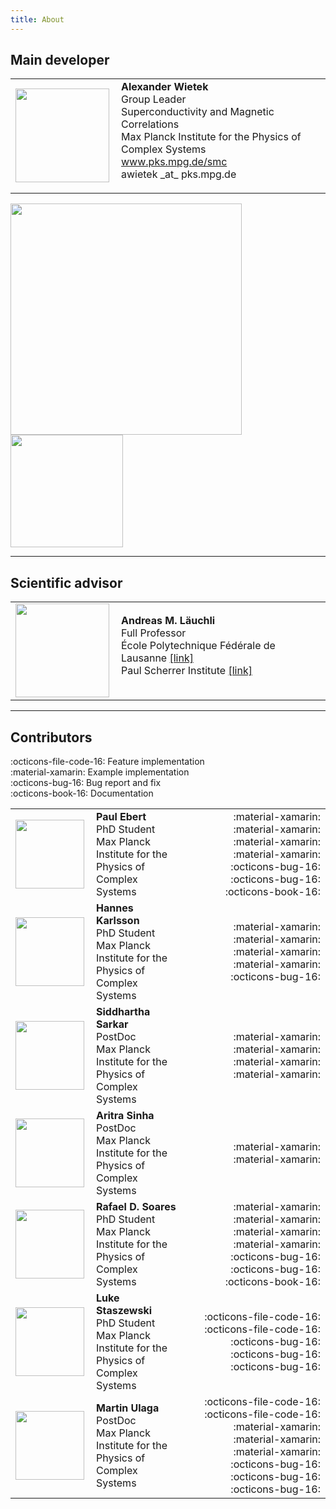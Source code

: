 ```yaml
---
title: About
---
```


## Main developer

<table>
<tr>
<td> <img align="left" src="../img/about/awietek.jpg" width="150"> </td>
<td>
<font size="3"> 
<b>Alexander Wietek</b> <br>
Group Leader  <br>
Superconductivity and Magnetic Correlations <br>
Max Planck Institute for the Physics of Complex Systems<br>
<a href="https://www.pks.mpg.de/smc">www.pks.mpg.de/smc</a><br>
awietek _at_ pks.mpg.de
</font>
</p>
</td>
</tr>
</table>

<img width=370 src="../img/about/mpipks.png">
<img width=180 src="../img/about/flatiron_logo.png"> 

---

## Scientific advisor

<table>
<tr>
<td> <img align="left" src="../img/about/aml.jpg" width="150"> </td>
<td>
<font size="3"> 
<b>Andreas M. Läuchli</b> <br>
Full Professor <br>
École Polytechnique Fédérale de Lausanne <a href="https://people.epfl.ch/andreas.laeuchli?lang=en">[link]</a><br>
Paul Scherrer Institute <a href="https://www.psi.ch/de/ltc/people/andreas-martin-laeuchli-herzig">[link]</a><br>
</font>
</p>
</td>
</tr>
</table>

---


## Contributors

:octicons-file-code-16: Feature implementation<br>
:material-xamarin: Example implementation<br>
:octicons-bug-16: Bug report and fix<br>
:octicons-book-16: Documentation<br>

|                                                                   |                                                                                                           |                                                                                                                                                                 |
|:------------------------------------------------------------------|:----------------------------------------------------------------------------------------------------------|----------------------------------------------------------------------------------------------------------------------------------------------------------------:|
| <img align="left" src="../img/about/pebert.jpg" width="110">      | <b>Paul Ebert</b> <br> PhD Student <br> Max Planck Institute for the Physics of Complex Systems<br>       |                              :material-xamarin: :material-xamarin: :material-xamarin: :material-xamarin: :octicons-bug-16: :octicons-bug-16: :octicons-book-16: |
| <img align="left" src="../img/about/hkarlsson.jpg" width="110">   | <b>Hannes Karlsson</b> <br> PhD Student <br> Max Planck Institute for the Physics of Complex Systems<br>  |                                                                  :material-xamarin: :material-xamarin: :material-xamarin: :material-xamarin:  :octicons-bug-16: |
| <img align="left" src="../img/about/ssarkar.jpg" width="110">     | <b>Siddhartha Sarkar</b> <br>PostDoc <br> Max Planck Institute for the Physics of Complex Systems<br>     |                                                                                     :material-xamarin: :material-xamarin: :material-xamarin: :material-xamarin: |
| <img align="left" src="../img/about/asinha.jpg" width="110">      | <b>Aritra Sinha</b> <br>PostDoc <br> Max Planck Institute for the Physics of Complex Systems<br>          |                                                                                                                           :material-xamarin: :material-xamarin: |
| <img align="left" src="../img/about/rsoares.jpg" width="110">     | <b>Rafael D. Soares</b> <br> PhD Student <br> Max Planck Institute for the Physics of Complex Systems<br> |                              :material-xamarin: :material-xamarin: :material-xamarin: :material-xamarin: :octicons-bug-16: :octicons-bug-16: :octicons-book-16: |
| <img align="left" src="../img/about/lstaszewski.jpg" width="110"> | <b>Luke Staszewski</b> <br> PhD Student <br> Max Planck Institute for the Physics of Complex Systems<br>  |                                                         :octicons-file-code-16: :octicons-file-code-16:   :octicons-bug-16: :octicons-bug-16: :octicons-bug-16: |
| <img align="left" src="../img/about/mulaga.jpg" width="110">      | <b>Martin Ulaga</b> <br> PostDoc <br> Max Planck Institute for the Physics of Complex Systems<br>         | :octicons-file-code-16: :octicons-file-code-16: :material-xamarin: :material-xamarin: :material-xamarin:  :octicons-bug-16: :octicons-bug-16: :octicons-bug-16: |

